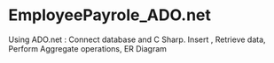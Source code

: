 # EmployeePayrole_ADO.net
Using ADO.net : Connect database and C Sharp. Insert , Retrieve data, Perform Aggregate operations, ER Diagram
